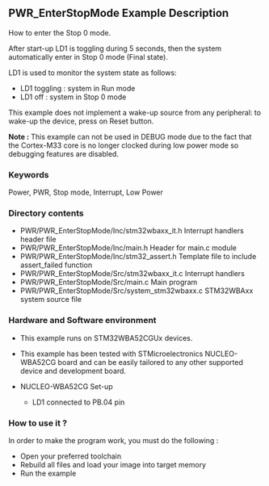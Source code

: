 ﻿## <b>PWR_EnterStopMode Example Description</b>

How to enter the Stop 0 mode.

After start-up LD1 is toggling during 5 seconds, then the system automatically
enter in Stop 0 mode (Final state).

LD1 is used to monitor the system state as follows:

 - LD1 toggling : system in Run mode
 - LD1 off : system in Stop 0 mode

This example does not implement a wake-up source from any peripheral: to wake-up the device,
press on Reset button.

**Note :** This example can not be used in DEBUG mode due to the fact
that the Cortex-M33 core is no longer clocked during low power mode
so debugging features are disabled.

### <b>Keywords</b>

Power, PWR, Stop mode, Interrupt, Low Power

### <b>Directory contents</b>

  - PWR/PWR_EnterStopMode/Inc/stm32wbaxx_it.h          Interrupt handlers header file
  - PWR/PWR_EnterStopMode/Inc/main.h                   Header for main.c module
  - PWR/PWR_EnterStopMode/Inc/stm32_assert.h           Template file to include assert_failed function
  - PWR/PWR_EnterStopMode/Src/stm32wbaxx_it.c          Interrupt handlers
  - PWR/PWR_EnterStopMode/Src/main.c                   Main program
  - PWR/PWR_EnterStopMode/Src/system_stm32wbaxx.c      STM32WBAxx system source file

### <b>Hardware and Software environment</b> 

  - This example runs on STM32WBA52CGUx devices.

  - This example has been tested with STMicroelectronics NUCLEO-WBA52CG
    board and can be easily tailored to any other supported device
    and development board.

  - NUCLEO-WBA52CG Set-up
    - LD1 connected to PB.04 pin

### <b>How to use it ?</b> 

In order to make the program work, you must do the following :

 - Open your preferred toolchain
 - Rebuild all files and load your image into target memory
 - Run the example

